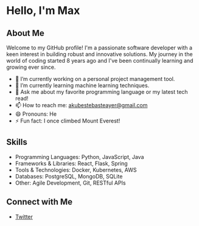 # Hello, I'm Max

## About Me
Welcome to my GitHub profile! I'm a passionate software developer with a keen interest in building robust and innovative solutions. My journey in the world of coding started 8 years ago and I've been continually learning and growing ever since.

- 🔭 I’m currently working on a personal project management tool.
- 🌱 I’m currently learning machine learning techniques.
- 💬 Ask me about my favorite programming language or my latest tech read!
- 📫 How to reach me: akubestebasteayer@gmail.com
- 😄 Pronouns: He
- ⚡ Fun fact: I once climbed Mount Everest!

## Skills
- Programming Languages: Python, JavaScript, Java
- Frameworks & Libraries: React, Flask, Spring
- Tools & Technologies: Docker, Kubernetes, AWS
- Databases: PostgreSQL, MongoDB, SQLite
- Other: Agile Development, Git, RESTful APIs

## Connect with Me
- [Twitter](https://twitter.com/wellwellweb3)
